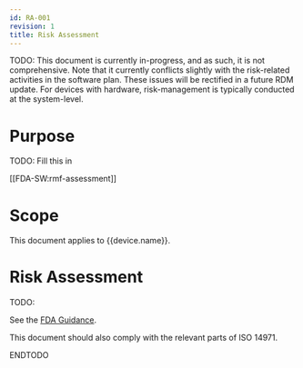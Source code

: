 ```yaml
---
id: RA-001
revision: 1
title: Risk Assessment
---
```


TODO: This document is currently in-progress, and as such, it is not comprehensive. Note that it currently conflicts slightly with the risk-related activities in the software plan. These issues will be rectified in a future RDM update. For devices with hardware, risk-management is typically conducted at the system-level.

# Purpose

TODO: Fill this in

[[FDA-SW:rmf-assessment]]

# Scope

This document applies to {{device.name}}.

# Risk Assessment

TODO:

See the [FDA Guidance](https://innolitics.com/articles/premarket-submissions-for-device-software-functions/#d-risk-management-file).

This document should also comply with the relevant parts of ISO 14971.

ENDTODO